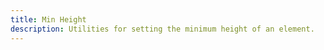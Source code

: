 ```yaml
---
title: Min Height
description: Utilities for setting the minimum height of an element.
---
```

<div>
	<table-utility prefix="min-h" property="min-height" class="mb-lg"></table-utility>
</div>